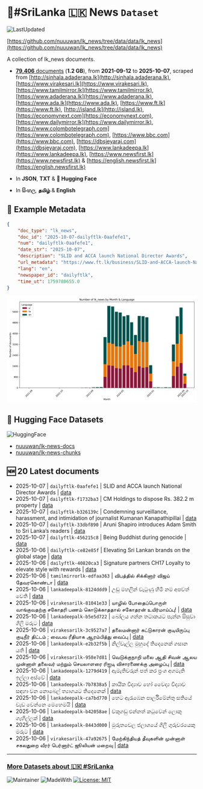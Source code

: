 # 📄#SriLanka 🇱🇰 News `Dataset`

![LastUpdated](https://img.shields.io/badge/last_updated-2025--10--07_03:22:54-green)

[https://github.com/nuuuwan/lk_news/tree/data/data/lk_news](https://github.com/nuuuwan/lk_news/tree/data/data/lk_news)

A collection of lk_news documents.

- [**79,406** documents](https://github.com/nuuuwan/lk_news/tree/data/data/lk_news) (**1.2 GB**), from **2021-09-12** to **2025-10-07**, scraped from [http://sinhala.adaderana.lk](http://sinhala.adaderana.lk), [https://www.virakesari.lk](https://www.virakesari.lk), [https://www.tamilmirror.lk](https://www.tamilmirror.lk), [https://www.adaderana.lk](https://www.adaderana.lk), [https://www.ada.lk](https://www.ada.lk), [https://www.ft.lk](https://www.ft.lk), [http://island.lk](http://island.lk), [https://economynext.com](https://economynext.com), [https://www.dailymirror.lk](https://www.dailymirror.lk), [https://www.colombotelegraph.com](https://www.colombotelegraph.com), [https://www.bbc.com](https://www.bbc.com), [https://dbsjeyaraj.com](https://dbsjeyaraj.com), [https://www.lankadeepa.lk](https://www.lankadeepa.lk), [https://www.newsfirst.lk](https://www.newsfirst.lk) & [https://english.newsfirst.lk](https://english.newsfirst.lk)

- In **JSON**, **TXT** & **🤗 Hugging Face**

- In **සිංහල**, **தமிழ்** & **English**

## 📝 Example Metadata

```json
{
    "doc_type": "lk_news",
    "doc_id": "2025-10-07-dailyftlk-0aafefe1",
    "num": "dailyftlk-0aafefe1",
    "date_str": "2025-10-07",
    "description": "SLID and ACCA launch National Director Awards",
    "url_metadata": "https://www.ft.lk/business/SLID-and-ACCA-launch-National-Director-Awards/34-782647",
    "lang": "en",
    "newspaper_id": "dailyftlk",
    "time_ut": 1759780655.0
}
```

![Chart](https://raw.githubusercontent.com/nuuuwan/lk_news/refs/heads/data/data/lk_news/docs_by_month_and_lang.png)

## 🤗 Hugging Face Datasets

![HuggingFace](https://img.shields.io/badge/-HuggingFace-FDEE21?style=for-the-badge&logo=HuggingFace)

- [nuuuwan/lk-news-docs](https://huggingface.co/datasets/nuuuwan/lk-news-docs)
- [nuuuwan/lk-news-chunks](https://huggingface.co/datasets/nuuuwan/lk-news-chunks)

## 🆕 20 Latest documents

- 2025-10-07 | `dailyftlk-0aafefe1` | SLID and ACCA launch National Director Awards | [data](https://github.com/nuuuwan/lk_news/tree/data/data/lk_news/2020s/2025/2025-10-07-dailyftlk-0aafefe1)
- 2025-10-07 | `dailyftlk-f1732ba3` | CM Holdings to dispose Rs. 382.2 m property | [data](https://github.com/nuuuwan/lk_news/tree/data/data/lk_news/2020s/2025/2025-10-07-dailyftlk-f1732ba3)
- 2025-10-07 | `dailyftlk-b326139c` | Condemning surveillance, harassment, and intimidation of journalist Kumanan Kanapathipillai | [data](https://github.com/nuuuwan/lk_news/tree/data/data/lk_news/2020s/2025/2025-10-07-dailyftlk-b326139c)
- 2025-10-07 | `dailyftlk-33dbf890` | Aruni Shapiro introduces Adam Smith to Sri Lanka’s readers | [data](https://github.com/nuuuwan/lk_news/tree/data/data/lk_news/2020s/2025/2025-10-07-dailyftlk-33dbf890)
- 2025-10-07 | `dailyftlk-456215c8` | Being Buddhist during genocide | [data](https://github.com/nuuuwan/lk_news/tree/data/data/lk_news/2020s/2025/2025-10-07-dailyftlk-456215c8)
- 2025-10-06 | `dailyftlk-ce82e85f` | Elevating Sri Lankan brands on the global stage | [data](https://github.com/nuuuwan/lk_news/tree/data/data/lk_news/2020s/2025/2025-10-06-dailyftlk-ce82e85f)
- 2025-10-06 | `dailyftlk-40820ca3` | Signature partners CH17 Loyalty to elevate style with rewards | [data](https://github.com/nuuuwan/lk_news/tree/data/data/lk_news/2020s/2025/2025-10-06-dailyftlk-40820ca3)
- 2025-10-06 | `tamilmirrorlk-edfaa363` | விபத்தில் சிக்கினார் விஜய் தேவரகொண்டா | [data](https://github.com/nuuuwan/lk_news/tree/data/data/lk_news/2020s/2025/2025-10-06-tamilmirrorlk-edfaa363)
- 2025-10-06 | `lankadeepalk-8124ddd9` | උඩු මහලින් වැටුණු හිමි නම අපවත් වෙති | [data](https://github.com/nuuuwan/lk_news/tree/data/data/lk_news/2020s/2025/2025-10-06-lankadeepalk-8124ddd9)
- 2025-10-06 | `virakesarilk-81041e33` | யாழில் போதைப்பொருள் வாங்குவதற்கு சகோதரி பணம் கொடுக்காததால் சகோதரன் உயிர்மாய்ப்பு! | [data](https://github.com/nuuuwan/lk_news/tree/data/data/lk_news/2020s/2025/2025-10-06-virakesarilk-81041e33)
- 2025-10-06 | `lankadeepalk-b5e5d722` | බෝලය ගන්න තටාකයට පැන්න සිසුවා ගිලි මරුට | [data](https://github.com/nuuuwan/lk_news/tree/data/data/lk_news/2020s/2025/2025-10-06-lankadeepalk-b5e5d722)
- 2025-10-06 | `virakesarilk-3c9527a7` | தலைமன்னார் கட்டுகாரன் குடியிருப்பு குடிநீர் திட்டம் ; வைபவ ரீதியாக ஆரம்பித்து வைப்பு | [data](https://github.com/nuuuwan/lk_news/tree/data/data/lk_news/2020s/2025/2025-10-06-virakesarilk-3c9527a7)
- 2025-10-06 | `lankadeepalk-e2b32f5b` | නිල්වැල්ල මුහුදේ තිදෙනෙක් ගසාන යති | [data](https://github.com/nuuuwan/lk_news/tree/data/data/lk_news/2020s/2025/2025-10-06-lankadeepalk-e2b32f5b)
- 2025-10-06 | `virakesarilk-958e7d81` | வெடுக்குநாறி மலை ஆதி சிவன் ஆலய முன்னாள் தலைவர் மற்றும் செயலாளரை ரிஐடி விசாரணைக்கு அழைப்பு | [data](https://github.com/nuuuwan/lk_news/tree/data/data/lk_news/2020s/2025/2025-10-06-virakesarilk-958e7d81)
- 2025-10-06 | `lankadeepalk-1279d419` | ඇමැතිවරුන් පත් කර ප්‍රංශ අගමැති ඉල්ලා අස්වේ | [data](https://github.com/nuuuwan/lk_news/tree/data/data/lk_news/2020s/2025/2025-10-06-lankadeepalk-1279d419)
- 2025-10-06 | `lankadeepalk-7b7838a5` | කායික විද්‍යාව හෝ වෛද්‍ය විද්‍යාව සඳහා වන නොබෙල් ත්‍යාගයට තිදෙනෙක් | [data](https://github.com/nuuuwan/lk_news/tree/data/data/lk_news/2020s/2025/2025-10-06-lankadeepalk-7b7838a5)
- 2025-10-06 | `lankadeepalk-ca7bd770` | හෙට ඇරැඹෙන පාර්ලිමේන්තු සතියේ වැඩ වෙන්නෙ මෙහෙමයි | [data](https://github.com/nuuuwan/lk_news/tree/data/data/lk_news/2020s/2025/2025-10-06-lankadeepalk-ca7bd770)
- 2025-10-06 | `lankadeepalk-b42058ae` | වකුගඩු එන්නත් කටුවෙන් ලොකු ගැහිල්ලක් | [data](https://github.com/nuuuwan/lk_news/tree/data/data/lk_news/2020s/2025/2025-10-06-lankadeepalk-b42058ae)
- 2025-10-06 | `lankadeepalk-8443d000` | මුරුතවෙල ජලාශයේ ගිලී ගුරුවරයෙකු මරුට | [data](https://github.com/nuuuwan/lk_news/tree/data/data/lk_news/2020s/2025/2025-10-06-lankadeepalk-8443d000)
- 2025-10-06 | `virakesarilk-47a92675` | மேற்கிந்தியத் தீவுகளின் முன்னாள் சகலதுறை வீரர் பெர்னார்ட் ஜூலியன் மறைவு | [data](https://github.com/nuuuwan/lk_news/tree/data/data/lk_news/2020s/2025/2025-10-06-virakesarilk-47a92675)

---

### [More Datasets about 🇱🇰 #SriLanka](https://github.com/nuuuwan/lk_datasets)

![Maintainer](https://img.shields.io/badge/maintainer-nuuuwan-red)
![MadeWith](https://img.shields.io/badge/made_with-python-blue)
[![License: MIT](https://img.shields.io/badge/License-MIT-yellow.svg)](https://opensource.org/licenses/MIT)
